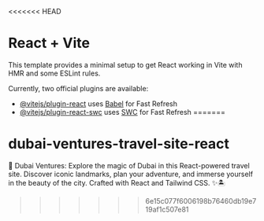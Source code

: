<<<<<<< HEAD
# React + Vite

This template provides a minimal setup to get React working in Vite with HMR and some ESLint rules.

Currently, two official plugins are available:

- [@vitejs/plugin-react](https://github.com/vitejs/vite-plugin-react/blob/main/packages/plugin-react/README.md) uses [Babel](https://babeljs.io/) for Fast Refresh
- [@vitejs/plugin-react-swc](https://github.com/vitejs/vite-plugin-react-swc) uses [SWC](https://swc.rs/) for Fast Refresh
=======
# dubai-ventures-travel-site-react
🌟 Dubai Ventures: Explore the magic of Dubai in this React-powered travel site. Discover iconic landmarks, plan your adventure, and immerse yourself in the beauty of the city. Crafted with React and Tailwind CSS. ✨🏝️
>>>>>>> 6e15c077f6006198b76460db19e719af1c507e81
